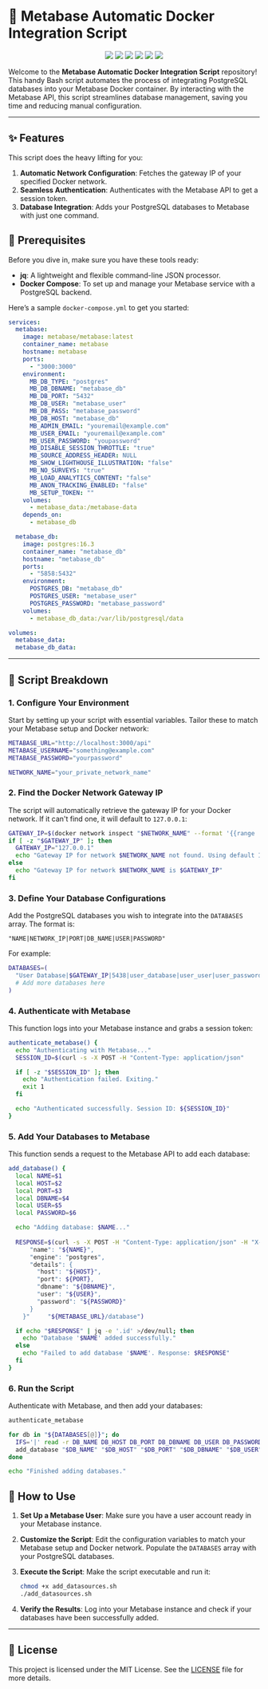 # 🚀 Metabase Automatic Docker Integration Script

<p align="center">
  <img src="https://img.shields.io/badge/Metabase-509EE3.svg?style=for-the-badge&logo=Metabase&logoColor=white"/>
  <img src="https://img.shields.io/badge/PostgreSQL-4169E1.svg?style=for-the-badge&logo=PostgreSQL&logoColor=white"/>
  <img src="https://img.shields.io/badge/shell_script-%23121011.svg?style=for-the-badge&logo=gnu-bash&logoColor=white"/>
  <img src="https://img.shields.io/badge/Linux-FCC624.svg?style=for-the-badge&logo=Linux&logoColor=black"/>
  <img src="https://img.shields.io/badge/Docker-2496ED.svg?style=for-the-badge&logo=Docker&logoColor=white"/>
  <img src="https://img.shields.io/badge/GNU%20Bash-4EAA25.svg?style=for-the-badge&logo=GNU-Bash&logoColor=white"/>
</p>


Welcome to the **Metabase Automatic Docker Integration Script** repository! This handy Bash script automates the process of integrating PostgreSQL databases into your Metabase Docker container. By interacting with the Metabase API, this script streamlines database management, saving you time and reducing manual configuration.

---

## ✨ Features

This script does the heavy lifting for you:
1. **Automatic Network Configuration**: Fetches the gateway IP of your specified Docker network.
2. **Seamless Authentication**: Authenticates with the Metabase API to get a session token.
3. **Database Integration**: Adds your PostgreSQL databases to Metabase with just one command.

## 🚨 Prerequisites

Before you dive in, make sure you have these tools ready:
- **jq**: A lightweight and flexible command-line JSON processor.
- **Docker Compose**: To set up and manage your Metabase service with a PostgreSQL backend.

Here’s a sample `docker-compose.yml` to get you started:

```yaml
services:
  metabase:
    image: metabase/metabase:latest
    container_name: metabase
    hostname: metabase
    ports:
      - "3000:3000"
    environment:
      MB_DB_TYPE: "postgres"
      MB_DB_DBNAME: "metabase_db"
      MB_DB_PORT: "5432"
      MB_DB_USER: "metabase_user"
      MB_DB_PASS: "metabase_password"
      MB_DB_HOST: "metabase_db"
      MB_ADMIN_EMAIL: "youremail@example.com"
      MB_USER_EMAIL: "youremail@example.com"
      MB_USER_PASSWORD: "youpassword"
      MB_DISABLE_SESSION_THROTTLE: "true"
      MB_SOURCE_ADDRESS_HEADER: NULL
      MB_SHOW_LIGHTHOUSE_ILLUSTRATION: "false"
      MB_NO_SURVEYS: "true"
      MB_LOAD_ANALYTICS_CONTENT: "false"
      MB_ANON_TRACKING_ENABLED: "false"
      MB_SETUP_TOKEN: ""
    volumes:
      - metabase_data:/metabase-data
    depends_on:
      - metabase_db

  metabase_db:
    image: postgres:16.3
    container_name: "metabase_db"
    hostname: "metabase_db"
    ports:
      - "5858:5432"
    environment:
      POSTGRES_DB: "metabase_db"
      POSTGRES_USER: "metabase_user"
      POSTGRES_PASSWORD: "metabase_password"
    volumes:
      - metabase_db_data:/var/lib/postgresql/data

volumes:
  metabase_data:
  metabase_db_data:
```

---

## 📝 Script Breakdown

### 1. Configure Your Environment

Start by setting up your script with essential variables. Tailor these to match your Metabase setup and Docker network:

```bash
METABASE_URL="http://localhost:3000/api"
METABASE_USERNAME="something@example.com"
METABASE_PASSWORD="yourpassword"

NETWORK_NAME="your_private_network_name"
```

### 2. Find the Docker Network Gateway IP

The script will automatically retrieve the gateway IP for your Docker network. If it can't find one, it will default to `127.0.0.1`:

```bash
GATEWAY_IP=$(docker network inspect "$NETWORK_NAME" --format '{{range .IPAM.Config}}{{.Gateway}}{{end}}')
if [ -z "$GATEWAY_IP" ]; then
  GATEWAY_IP="127.0.0.1"
  echo "Gateway IP for network $NETWORK_NAME not found. Using default IP $GATEWAY_IP."
else
  echo "Gateway IP for network $NETWORK_NAME is $GATEWAY_IP"
fi
```

### 3. Define Your Database Configurations

Add the PostgreSQL databases you wish to integrate into the `DATABASES` array. The format is:

```
"NAME|NETWORK_IP|PORT|DB_NAME|USER|PASSWORD"
```

For example:

```bash
DATABASES=(
  "User Database|$GATEWAY_IP|5438|user_database|user_user|user_password"
  # Add more databases here
)
```

### 4. Authenticate with Metabase

This function logs into your Metabase instance and grabs a session token:

```bash
authenticate_metabase() {
  echo "Authenticating with Metabase..."
  SESSION_ID=$(curl -s -X POST -H "Content-Type: application/json"     -d "{"username": "${METABASE_USERNAME}", "password": "${METABASE_PASSWORD}"}"     "${METABASE_URL}/session" | jq -r '.id')

  if [ -z "$SESSION_ID" ]; then
    echo "Authentication failed. Exiting."
    exit 1
  fi

  echo "Authenticated successfully. Session ID: ${SESSION_ID}"
}
```

### 5. Add Your Databases to Metabase

This function sends a request to the Metabase API to add each database:

```bash
add_database() {
  local NAME=$1
  local HOST=$2
  local PORT=$3
  local DBNAME=$4
  local USER=$5
  local PASSWORD=$6

  echo "Adding database: $NAME..."
  
  RESPONSE=$(curl -s -X POST -H "Content-Type: application/json" -H "X-Metabase-Session: ${SESSION_ID}"     -d "{
      "name": "${NAME}",
      "engine": "postgres",
      "details": {
        "host": "${HOST}",
        "port": ${PORT},
        "dbname": "${DBNAME}",
        "user": "${USER}",
        "password": "${PASSWORD}"
      }
    }"     "${METABASE_URL}/database")

  if echo "$RESPONSE" | jq -e '.id' >/dev/null; then
    echo "Database '$NAME' added successfully."
  else
    echo "Failed to add database '$NAME'. Response: $RESPONSE"
  fi
}
```

### 6. Run the Script

Authenticate with Metabase, and then add your databases:

```bash
authenticate_metabase

for db in "${DATABASES[@]}"; do
  IFS='|' read -r DB_NAME DB_HOST DB_PORT DB_DBNAME DB_USER DB_PASSWORD <<< "$db"
  add_database "$DB_NAME" "$DB_HOST" "$DB_PORT" "$DB_DBNAME" "$DB_USER" "$DB_PASSWORD"
done

echo "Finished adding databases."
```

## 🚀 How to Use

1. **Set Up a Metabase User**: Make sure you have a user account ready in your Metabase instance.

2. **Customize the Script**: Edit the configuration variables to match your Metabase setup and Docker network. Populate the `DATABASES` array with your PostgreSQL databases.

3. **Execute the Script**: Make the script executable and run it:

    ```bash
    chmod +x add_datasources.sh
    ./add_datasources.sh
    ```

4. **Verify the Results**: Log into your Metabase instance and check if your databases have been successfully added.

---

## 📜 License

This project is licensed under the MIT License. See the [LICENSE](LICENSE) file for more details.
